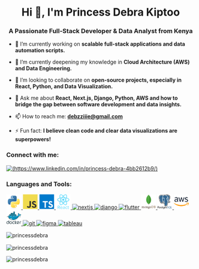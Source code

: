 <!-- A catchy header with your name and a tagline -->
<h1 align="center">Hi 👋, I'm Princess Debra Kiptoo</h1>
<h3 align="center">A Passionate Full-Stack Developer & Data Analyst from Kenya</h3>

<!-- A brief introduction about yourself -->
- 🔭 I’m currently working on **scalable full-stack applications and data automation scripts.**

- 🌱 I’m currently deepening my knowledge in **Cloud Architecture (AWS) and Data Engineering.**

- 👯 I’m looking to collaborate on **open-source projects, especially in React, Python, and Data Visualization.**

- 💬 Ask me about **React, Next.js, Django, Python, AWS and how to bridge the gap between software development and data insights.**

- 📫 How to reach me: **debzziiie@gmail.com**

- ⚡ Fun fact: **I believe clean code and clear data visualizations are superpowers!**

<!-- Section for your social/professional links with nice badges -->
<h3 align="left">Connect with me:</h3>
<p align="left">
  <a href="https://linkedin.com/in/princess-debra-4bb2612b9/" target="https://www.linkedin.com/in/princess-debra-4bb2612b9/"><img align="center" src="https://raw.githubusercontent.com/rahuldkjain/github-profile-readme-generator/master/src/images/icons/Social/linked-in-alt.svg" alt="(https://www.linkedin.com/in/princess-debra-4bb2612b9/)" height="30" width="40" /></a>
  


<!-- A section for your tech stack using badges. This is very visual and appealing to recruiters. -->
<h3 align="left">Languages and Tools:</h3>
<p align="left">
  <a href="https://www.python.org" target="_blank" rel="noreferrer"> <img src="https://raw.githubusercontent.com/devicons/devicon/master/icons/python/python-original.svg" alt="python" width="40" height="40"/> </a>
  <a href="https://developer.mozilla.org/en-US/docs/Web/JavaScript" target="_blank" rel="noreferrer"> <img src="https://raw.githubusercontent.com/devicons/devicon/master/icons/javascript/javascript-original.svg" alt="javascript" width="40" height="40"/> </a>
  <a href="https://www.typescriptlang.org/" target="_blank" rel="noreferrer"> <img src="https://raw.githubusercontent.com/devicons/devicon/master/icons/typescript/typescript-original.svg" alt="typescript" width="40" height="40"/> </a>
  <a href="https://reactjs.org/" target="_blank" rel="noreferrer"> <img src="https://raw.githubusercontent.com/devicons/devicon/master/icons/react/react-original-wordmark.svg" alt="react" width="40" height="40"/> </a>
  <a href="https://nextjs.org/" target="_blank" rel="noreferrer"> <img src="https://cdn.worldvectorlogo.com/logos/nextjs-2.svg" alt="nextjs" width="40" height="40"/> </a>
  <a href="https://www.djangoproject.com/" target="_blank" rel="noreferrer"> <img src="https://cdn.worldvectorlogo.com/logos/django.svg" alt="django" width="40" height="40"/> </a>
  <a href="https://flutter.dev" target="_blank" rel="noreferrer"> <img src="https://www.vectorlogo.zone/logos/flutterio/flutterio-icon.svg" alt="flutter" width="40" height="40"/> </a>
  <a href="https://www.mongodb.com/" target="_blank" rel="noreferrer"> <img src="https://raw.githubusercontent.com/devicons/devicon/master/icons/mongodb/mongodb-original-wordmark.svg" alt="mongodb" width="40" height="40"/> </a>
  <a href="https://www.postgresql.org" target="_blank" rel="noreferrer"> <img src="https://raw.githubusercontent.com/devicons/devicon/master/icons/postgresql/postgresql-original-wordmark.svg" alt="postgresql" width="40" height="40"/> </a>
  <a href="https://aws.amazon.com" target="_blank" rel="noreferrer"> <img src="https://raw.githubusercontent.com/devicons/devicon/master/icons/amazonwebservices/amazonwebservices-original-wordmark.svg" alt="aws" width="40" height="40"/> </a>
  <a href="https://www.docker.com/" target="_blank" rel="noreferrer"> <img src="https://raw.githubusercontent.com/devicons/devicon/master/icons/docker/docker-original-wordmark.svg" alt="docker" width="40" height="40"/> </a>
  <a href="https://git-scm.com/" target="_blank" rel="noreferrer"> <img src="https://www.vectorlogo.zone/logos/git-scm/git-scm-icon.svg" alt="git" width="40" height="40"/> </a>
  <a href="https://www.figma.com/" target="_blank" rel="noreferrer"> <img src="https://www.vectorlogo.zone/logos/figma/figma-icon.svg" alt="figma" width="40" height="40"/> </a>
  <a href="https://www.tableau.com/" target="_blank" rel="noreferrer"> <img src="https://cdn.worldvectorlogo.com/logos/tableau-software.svg" alt="tableau" width="40" height="40"/> </a>
</p>

<!-- GitHub Stats - A great way to show your activity -->
<p><img align="center" src="https://github-readme-stats.vercel.app/api?username=princessdebra&show_icons=true&locale=en&theme=radical" alt="princessdebra" /></p>

<!-- A streak stats graph for visual impact -->
<p><img align="center" src="https://github-readme-streak-stats.herokuapp.com/?user=princessdebra&theme=radical" alt="princessdebra" /></p>

<!-- A section to highlight your top languages (optional but good) -->
<p><img align="left" src="https://github-readme-stats.vercel.app/api/top-langs?username=princessdebra&show_icons=true&locale=en&layout=compact&theme=radical" alt="princessdebra" /></p>
